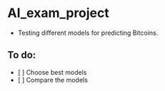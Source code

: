 # AI_exam_project

- Testing different models for predicting Bitcoins.

## To do:

- [ ] Choose best models
- [ ] Compare the models
